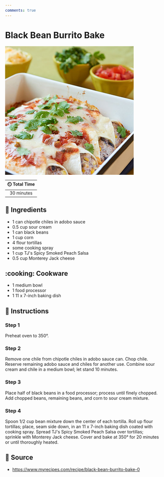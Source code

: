 ```yaml
---
comments: true
---
```

# Black Bean Burrito Bake

![Black Bean Burrito Bake](../assets/images/black-bean-burrito-bake.jpg)

| :timer_clock: Total Time |
|:-----------------------: |
| 30 minutes |

## :salt: Ingredients

- 1 can chipotle chiles in adobo sauce
- 0.5 cup sour cream
- 1 can black beans
- 1 cup corn
- 4 flour tortillas
- some cooking spray
- 1 cup TJ's Spicy Smoked Peach Salsa
- 0.5 cup Monterey Jack cheese

## :cooking: Cookware

- 1 medium bowl
- 1 food processor
- 1 11 x 7-inch baking dish

## :pencil: Instructions

### Step 1

Preheat oven to 350°.

### Step 2

Remove one chile from chipotle chiles in adobo sauce can. Chop chile. Reserve remaining adobo sauce and chiles for
another use. Combine sour cream and chile in a medium bowl; let stand 10 minutes.

### Step 3

Place half of black beans in a food processor; process until finely chopped. Add chopped beans, remaining beans, and
corn to sour cream mixture.

### Step 4

Spoon 1/2 cup bean mixture down the center of each tortilla. Roll up flour tortillas; place, seam side down, in an 11 x
7-inch baking dish coated with cooking spray. Spread TJ's Spicy Smoked Peach Salsa over tortillas; sprinkle with
Monterey Jack cheese. Cover and bake at 350° for 20 minutes or until thoroughly heated.

## :link: Source

- <https://www.myrecipes.com/recipe/black-bean-burrito-bake-0>
